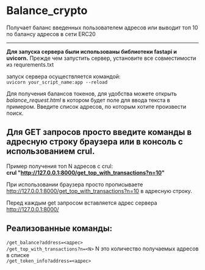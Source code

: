 # Balance_crypto
Получает баланс введенных пользователем адресов или выводит топ 10 по балансу адресов в сети ERC20

---

**Для запуска сервера были использованы библиотеки fastapi и uvicorn.**
Прежде чем запустить сервер, установите все совместимости из requrements.txt

запуск сервера осуществляется командой:  
`uvicorn your_script_name:app --reload`

Для получения балансов токенов, для удобства можете открыть *balance_request.html* в котором будет поле для ввода текста в примером. Введите список адресов, по которым хотите произвести поиск.  

## Для GET запросов просто введите команды в адресную строку браузера или в консоль с использованием crul.

Пример получения топ N адресов с crul:  
  **crul "http://127.0.0.1:8000/get_top_with_transactions?n=10"**

При использовании браузера просто прописываете http://127.0.0.1:8000/get_top_with_transactions?n=10 в адресную строку.  
  
Перед каждым get запросом вставляется адрес сервера http://127.0.0.1:8000/  
  
## Реализованные команды:
  `/get_balance?address=<адрес>`  
  `/get_top_with_transactions?n=<N>` N это количество получаемых адресов в списке  
  `/get_token_info?address=<адрес>`  
